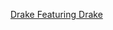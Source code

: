 [Drake Featuring Drake](http://blog.patrickmuth.com/post/56169100531/drake-featuring-drake-july-2013-the-most)
